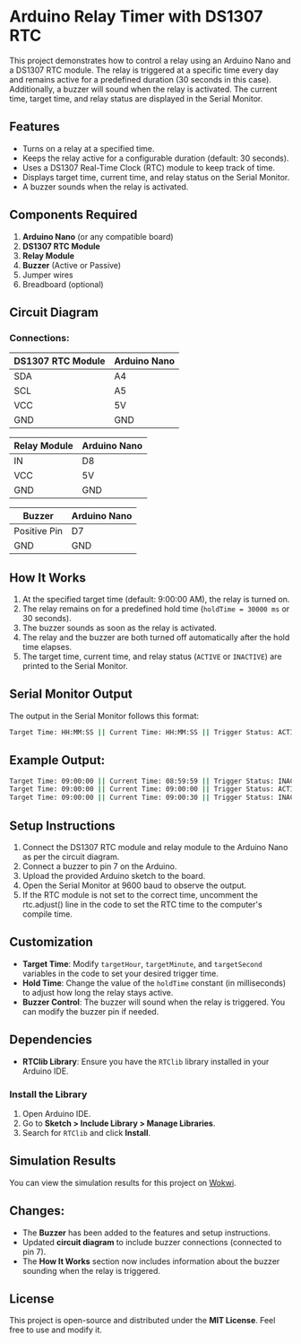 # Arduino Relay Timer with DS1307 RTC

This project demonstrates how to control a relay using an Arduino Nano and a DS1307 RTC module. The relay is triggered at a specific time every day and remains active for a predefined duration (30 seconds in this case). Additionally, a buzzer will sound when the relay is activated. The current time, target time, and relay status are displayed in the Serial Monitor.


## Features
- Turns on a relay at a specified time.
- Keeps the relay active for a configurable duration (default: 30 seconds).
- Uses a DS1307 Real-Time Clock (RTC) module to keep track of time.
- Displays target time, current time, and relay status on the Serial Monitor.
- A buzzer sounds when the relay is activated.

## Components Required
1. **Arduino Nano** (or any compatible board)
2. **DS1307 RTC Module**
3. **Relay Module**
4. **Buzzer** (Active or Passive)
5. Jumper wires
6. Breadboard (optional)

## Circuit Diagram
### Connections:
| DS1307 RTC Module | Arduino Nano       |
|--------------------|--------------------|
| SDA               | A4                |
| SCL               | A5                |
| VCC               | 5V                |
| GND               | GND               |

| Relay Module | Arduino Nano |
|--------------|--------------|
| IN           | D8           |
| VCC          | 5V           |
| GND          | GND          |

| Buzzer       | Arduino Nano |
|--------------|--------------|
| Positive Pin | D7           |
| GND          | GND          |

## How It Works
1. At the specified target time (default: 9:00:00 AM), the relay is turned on.
2. The relay remains on for a predefined hold time (`holdTime = 30000 ms` or 30 seconds).
3. The buzzer sounds as soon as the relay is activated.
4. The relay and the buzzer are both turned off automatically after the hold time elapses.
5. The target time, current time, and relay status (`ACTIVE` or `INACTIVE`) are printed to the Serial Monitor.

## Serial Monitor Output
The output in the Serial Monitor follows this format:

```bash
Target Time: HH:MM:SS || Current Time: HH:MM:SS || Trigger Status: ACTIVE/INACTIVE
```
## Example Output:

```bash
Target Time: 09:00:00 || Current Time: 08:59:59 || Trigger Status: INACTIVE
Target Time: 09:00:00 || Current Time: 09:00:00 || Trigger Status: ACTIVE
Target Time: 09:00:00 || Current Time: 09:00:30 || Trigger Status: INACTIVE
```
## Setup Instructions
1. Connect the DS1307 RTC module and relay module to the Arduino Nano as per the circuit diagram.
2. Connect a buzzer to pin 7 on the Arduino.
3. Upload the provided Arduino sketch to the board.
4. Open the Serial Monitor at 9600 baud to observe the output.
5. If the RTC module is not set to the correct time, uncomment the rtc.adjust() line in the code to set the RTC time to the computer's compile time.
## Customization

- **Target Time**: Modify `targetHour`, `targetMinute`, and `targetSecond` variables in the code to set your desired trigger time.
- **Hold Time**: Change the value of the `holdTime` constant (in milliseconds) to adjust how long the relay stays active.
- **Buzzer Control**: The buzzer will sound when the relay is triggered. You can modify the buzzer pin if needed.

## Dependencies

- **RTClib Library**: Ensure you have the `RTClib` library installed in your Arduino IDE.

### Install the Library

1. Open Arduino IDE.
2. Go to **Sketch > Include Library > Manage Libraries**.
3. Search for `RTClib` and click **Install**.

## Simulation Results

You can view the simulation results for this project on [Wokwi](https://wokwi.com/projects/415496432298356737).


## Changes:
- The **Buzzer** has been added to the features and setup instructions.
- Updated **circuit diagram** to include buzzer connections (connected to pin 7).
- The **How It Works** section now includes information about the buzzer sounding when the relay is triggered.
  
## License

This project is open-source and distributed under the **MIT License**. Feel free to use and modify it.

